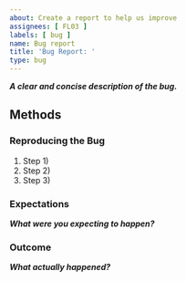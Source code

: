 ```yaml
---
about: Create a report to help us improve
assignees: [ FL03 ]
labels: [ bug ]
name: Bug report
title: 'Bug Report: '
type: bug
---
```


_**A clear and concise description of the bug.**_

## Methods

<!-- A detailed breakdown of the bug -->

### Reproducing the Bug

<!-- How can we reproduce the bug? -->

1. Step 1)
2. Step 2)
3. Step 3)

### Expectations

_**What were you expecting to happen?**_

### Outcome

_**What actually happened?**_
